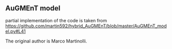 ## AuGMEnT model

partial implementation of the code is taken from https://github.com/martin592/hybrid_AuGMEnT/blob/master/AuGMEnT_model.py#L41

The original author is Marco Martinolli. 

